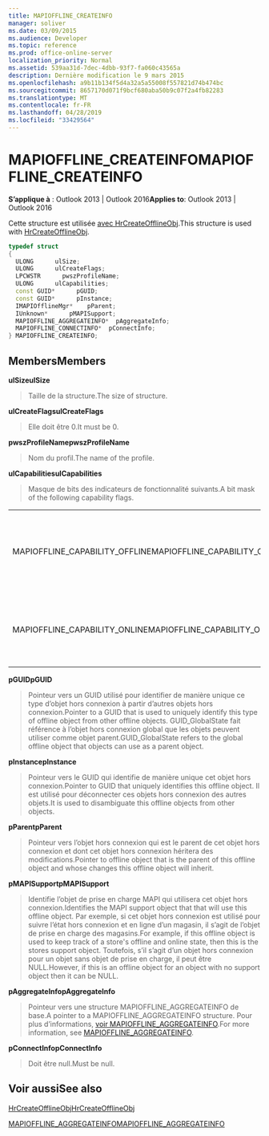 ```yaml
---
title: MAPIOFFLINE_CREATEINFO
manager: soliver
ms.date: 03/09/2015
ms.audience: Developer
ms.topic: reference
ms.prod: office-online-server
localization_priority: Normal
ms.assetid: 539aa31d-7dec-4dbb-93f7-fa060c43565a
description: Dernière modification le 9 mars 2015
ms.openlocfilehash: a9b11b134f5d4a32a5a55008f557821d74b474bc
ms.sourcegitcommit: 8657170d071f9bcf680aba50b9c07f2a4fb82283
ms.translationtype: MT
ms.contentlocale: fr-FR
ms.lasthandoff: 04/28/2019
ms.locfileid: "33429564"
---
```

# <a name="mapioffline_createinfo"></a><span data-ttu-id="e48f1-103">MAPIOFFLINE_CREATEINFO</span><span class="sxs-lookup"><span data-stu-id="e48f1-103">MAPIOFFLINE_CREATEINFO</span></span>

  
  
<span data-ttu-id="e48f1-104">**S’applique à** : Outlook 2013 | Outlook 2016</span><span class="sxs-lookup"><span data-stu-id="e48f1-104">**Applies to**: Outlook 2013 | Outlook 2016</span></span> 
  
<span data-ttu-id="e48f1-105">Cette structure est utilisée [avec HrCreateOfflineObj](hrcreateofflineobj.md).</span><span class="sxs-lookup"><span data-stu-id="e48f1-105">This structure is used with [HrCreateOfflineObj](hrcreateofflineobj.md).</span></span>
  
```cpp
typedef struct
{
  ULONG      ulSize;
  ULONG      ulCreateFlags;
  LPCWSTR      pwszProfileName;
  ULONG      ulCapabilities;
  const GUID*      pGUID;
  const GUID*      pInstance;
  IMAPIOfflineMgr*    pParent;
  IUnknown*      pMAPISupport;
  MAPIOFFLINE_AGGREGATEINFO*  pAggregateInfo;
  MAPIOFFLINE_CONNECTINFO*  pConnectInfo;
} MAPIOFFLINE_CREATEINFO;
```

## <a name="members"></a><span data-ttu-id="e48f1-106">Members</span><span class="sxs-lookup"><span data-stu-id="e48f1-106">Members</span></span>

 <span data-ttu-id="e48f1-107">**ulSize**</span><span class="sxs-lookup"><span data-stu-id="e48f1-107">**ulSize**</span></span>
  
> <span data-ttu-id="e48f1-108">Taille de la structure.</span><span class="sxs-lookup"><span data-stu-id="e48f1-108">The size of structure.</span></span>
    
 <span data-ttu-id="e48f1-109">**ulCreateFlags**</span><span class="sxs-lookup"><span data-stu-id="e48f1-109">**ulCreateFlags**</span></span>
  
> <span data-ttu-id="e48f1-110">Elle doit être 0.</span><span class="sxs-lookup"><span data-stu-id="e48f1-110">It must be 0.</span></span>
    
 <span data-ttu-id="e48f1-111">**pwszProfileName**</span><span class="sxs-lookup"><span data-stu-id="e48f1-111">**pwszProfileName**</span></span>
  
> <span data-ttu-id="e48f1-112">Nom du profil.</span><span class="sxs-lookup"><span data-stu-id="e48f1-112">The name of the profile.</span></span>
    
 <span data-ttu-id="e48f1-113">**ulCapabilities**</span><span class="sxs-lookup"><span data-stu-id="e48f1-113">**ulCapabilities**</span></span>
  
> <span data-ttu-id="e48f1-114">Masque de bits des indicateurs de fonctionnalité suivants.</span><span class="sxs-lookup"><span data-stu-id="e48f1-114">A bit mask of the following capability flags.</span></span>
    
|||
|:-----|:-----|
|<span data-ttu-id="e48f1-115">MAPIOFFLINE_CAPABILITY_OFFLINE</span><span class="sxs-lookup"><span data-stu-id="e48f1-115">MAPIOFFLINE_CAPABILITY_OFFLINE</span></span>  <br/> |<span data-ttu-id="e48f1-116">L’objet hors connexion est capable de passer hors connexion.</span><span class="sxs-lookup"><span data-stu-id="e48f1-116">The offline object is capable of going offline.</span></span>  <br/> |
|<span data-ttu-id="e48f1-117">MAPIOFFLINE_CAPABILITY_ONLINE</span><span class="sxs-lookup"><span data-stu-id="e48f1-117">MAPIOFFLINE_CAPABILITY_ONLINE</span></span>  <br/> |<span data-ttu-id="e48f1-118">L’objet hors connexion est capable d’être en ligne.</span><span class="sxs-lookup"><span data-stu-id="e48f1-118">The offline object is capable of going online.</span></span>  <br/> |
   
 <span data-ttu-id="e48f1-119">**pGUID**</span><span class="sxs-lookup"><span data-stu-id="e48f1-119">**pGUID**</span></span>
  
> <span data-ttu-id="e48f1-120">Pointeur vers un GUID utilisé pour identifier de manière unique ce type d’objet hors connexion à partir d’autres objets hors connexion.</span><span class="sxs-lookup"><span data-stu-id="e48f1-120">Pointer to a GUID that is used to uniquely identify this type of offline object from other offline objects.</span></span> <span data-ttu-id="e48f1-121">GUID_GlobalState fait référence à l’objet hors connexion global que les objets peuvent utiliser comme objet parent.</span><span class="sxs-lookup"><span data-stu-id="e48f1-121">GUID_GlobalState refers to the global offline object that objects can use as a parent object.</span></span>
    
 <span data-ttu-id="e48f1-122">**pInstance**</span><span class="sxs-lookup"><span data-stu-id="e48f1-122">**pInstance**</span></span>
  
> <span data-ttu-id="e48f1-123">Pointeur vers le GUID qui identifie de manière unique cet objet hors connexion.</span><span class="sxs-lookup"><span data-stu-id="e48f1-123">Pointer to GUID that uniquely identifies this offline object.</span></span> <span data-ttu-id="e48f1-124">Il est utilisé pour déconnecter ces objets hors connexion des autres objets.</span><span class="sxs-lookup"><span data-stu-id="e48f1-124">It is used to disambiguate this offline objects from other objects.</span></span>
    
 <span data-ttu-id="e48f1-125">**pParent**</span><span class="sxs-lookup"><span data-stu-id="e48f1-125">**pParent**</span></span>
  
> <span data-ttu-id="e48f1-126">Pointeur vers l’objet hors connexion qui est le parent de cet objet hors connexion et dont cet objet hors connexion héritera des modifications.</span><span class="sxs-lookup"><span data-stu-id="e48f1-126">Pointer to offline object that is the parent of this offline object and whose changes this offline object will inherit.</span></span>
    
 <span data-ttu-id="e48f1-127">**pMAPISupport**</span><span class="sxs-lookup"><span data-stu-id="e48f1-127">**pMAPISupport**</span></span>
  
>  <span data-ttu-id="e48f1-128">Identifie l’objet de prise en charge MAPI qui utilisera cet objet hors connexion.</span><span class="sxs-lookup"><span data-stu-id="e48f1-128">Identifies the MAPI support object that that will use this offline object.</span></span> <span data-ttu-id="e48f1-129">Par exemple, si cet objet hors connexion est utilisé pour suivre l’état hors connexion et en ligne d’un magasin, il s’agit de l’objet de prise en charge des magasins.</span><span class="sxs-lookup"><span data-stu-id="e48f1-129">For example, if this offline object is used to keep track of a store's offline and online state, then this is the stores support object.</span></span> <span data-ttu-id="e48f1-130">Toutefois, s’il s’agit d’un objet hors connexion pour un objet sans objet de prise en charge, il peut être NULL.</span><span class="sxs-lookup"><span data-stu-id="e48f1-130">However, if this is an offline object for an object with no support object then it can be NULL.</span></span> 
    
 <span data-ttu-id="e48f1-131">**pAggregateInfo**</span><span class="sxs-lookup"><span data-stu-id="e48f1-131">**pAggregateInfo**</span></span>
  
> <span data-ttu-id="e48f1-132">Pointeur vers une structure MAPIOFFLINE_AGGREGATEINFO de base.</span><span class="sxs-lookup"><span data-stu-id="e48f1-132">A pointer to a MAPIOFFLINE_AGGREGATEINFO structure.</span></span> <span data-ttu-id="e48f1-133">Pour plus d’informations, [voir MAPIOFFLINE_AGGREGATEINFO](mapioffline_aggregateinfo.md).</span><span class="sxs-lookup"><span data-stu-id="e48f1-133">For more information, see [MAPIOFFLINE_AGGREGATEINFO](mapioffline_aggregateinfo.md).</span></span>
    
 <span data-ttu-id="e48f1-134">**pConnectInfo**</span><span class="sxs-lookup"><span data-stu-id="e48f1-134">**pConnectInfo**</span></span>
  
> <span data-ttu-id="e48f1-135">Doit être null.</span><span class="sxs-lookup"><span data-stu-id="e48f1-135">Must be null.</span></span>
    
## <a name="see-also"></a><span data-ttu-id="e48f1-136">Voir aussi</span><span class="sxs-lookup"><span data-stu-id="e48f1-136">See also</span></span>



[<span data-ttu-id="e48f1-137">HrCreateOfflineObj</span><span class="sxs-lookup"><span data-stu-id="e48f1-137">HrCreateOfflineObj</span></span>](hrcreateofflineobj.md)
  
[<span data-ttu-id="e48f1-138">MAPIOFFLINE_AGGREGATEINFO</span><span class="sxs-lookup"><span data-stu-id="e48f1-138">MAPIOFFLINE_AGGREGATEINFO</span></span>](mapioffline_aggregateinfo.md)

